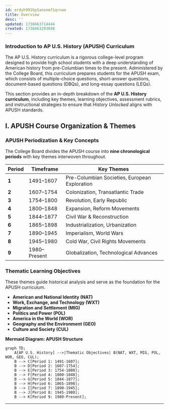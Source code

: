 ```yaml
---
id: erdyh991hp5anonmf1qrnae
title: Overview
desc: ''
updated: 1738463714444
created: 1738463293048
---
```

### **Introduction to AP U.S. History (APUSH) Curriculum**

The AP U.S. History curriculum is a rigorous college-level program designed to provide high school students with a deep understanding of American history from pre-Columbian times to the present. Administered by the College Board, this curriculum prepares students for the APUSH exam, which consists of multiple-choice questions, short-answer questions, document-based questions (DBQs), and long-essay questions (LEQs).

This section provides an in-depth breakdown of the **AP U.S. History curriculum**, including key themes, learning objectives, assessment rubrics, and instructional strategies to ensure that *History Unlocked* aligns with APUSH standards.

## **I. APUSH Course Organization & Themes**

### **APUSH Periodization & Key Concepts**
The College Board divides the APUSH course into **nine chronological periods** with key themes interwoven throughout.

| **Period**  | **Timeframe**        | **Key Themes**                                   |
|------------|---------------------|------------------------------------------------|
| **1**      | 1491–1607           | Pre-Columbian Societies, European Exploration |
| **2**      | 1607–1754           | Colonization, Transatlantic Trade            |
| **3**      | 1754–1800           | Revolution, Early Republic                   |
| **4**      | 1800–1848           | Expansion, Reform Movements                 |
| **5**      | 1844–1877           | Civil War & Reconstruction                   |
| **6**      | 1865–1898           | Industrialization, Urbanization              |
| **7**      | 1890–1945           | Imperialism, World Wars                      |
| **8**      | 1945–1980           | Cold War, Civil Rights Movements            |
| **9**      | 1980–Present        | Globalization, Technological Advances       |

### **Thematic Learning Objectives**
These themes guide historical analysis and serve as the foundation for the APUSH curriculum.

- **American and National Identity (NAT)**
- **Work, Exchange, and Technology (WXT)**
- **Migration and Settlement (MIG)**
- **Politics and Power (POL)**
- **America in the World (WOR)**
- **Geography and the Environment (GEO)**
- **Culture and Society (CUL)**

**Mermaid Diagram: APUSH Structure**
```mermaid
graph TD;
    A[AP U.S. History] -->|Thematic Objectives| B(NAT, WXT, MIG, POL, WOR, GEO, CUL);
    B --> C[Period 1: 1491-1607];
    B --> D[Period 2: 1607-1754];
    B --> E[Period 3: 1754-1800];
    B --> F[Period 4: 1800-1848];
    B --> G[Period 5: 1844-1877];
    B --> H[Period 6: 1865-1898];
    B --> I[Period 7: 1890-1945];
    B --> J[Period 8: 1945-1980];
    B --> K[Period 9: 1980-Present];
```

---
